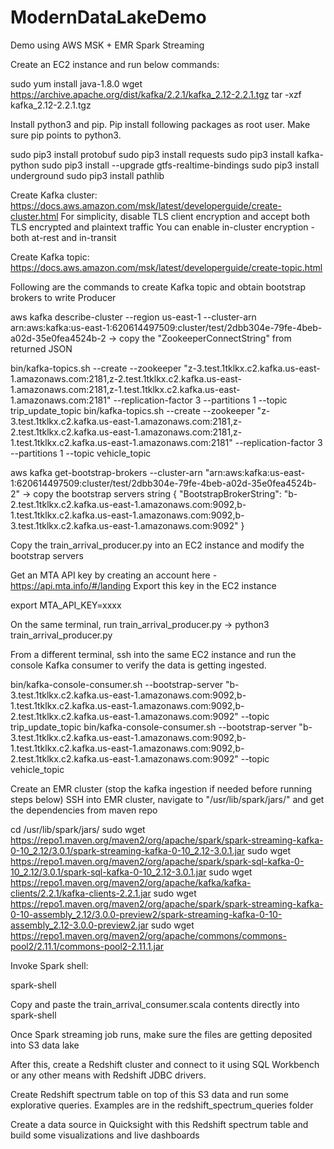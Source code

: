 # ModernDataLakeDemo
Demo using AWS MSK + EMR Spark Streaming

Create an EC2 instance and run below commands:

sudo yum install java-1.8.0
wget https://archive.apache.org/dist/kafka/2.2.1/kafka_2.12-2.2.1.tgz
tar -xzf kafka_2.12-2.2.1.tgz

Install python3 and pip. Pip install following packages as root user. Make sure pip points to python3.

sudo pip3 install protobuf
sudo pip3 install requests
sudo pip3 install kafka-python
sudo pip3 install --upgrade gtfs-realtime-bindings
sudo pip3 install underground
sudo pip3 install pathlib

Create Kafka cluster:
https://docs.aws.amazon.com/msk/latest/developerguide/create-cluster.html
For simplicity, disable TLS client encryption and accept both TLS encrypted and plaintext traffic
You can enable in-cluster encryption - both at-rest and in-transit

Create Kafka topic:
https://docs.aws.amazon.com/msk/latest/developerguide/create-topic.html

Following are the commands to create Kafka topic and obtain bootstrap brokers to write Producer

aws kafka describe-cluster --region us-east-1 --cluster-arn arn:aws:kafka:us-east-1:620614497509:cluster/test/2dbb304e-79fe-4beb-a02d-35e0fea4524b-2 -> copy the "ZookeeperConnectString" from returned JSON

bin/kafka-topics.sh --create --zookeeper "z-3.test.1tklkx.c2.kafka.us-east-1.amazonaws.com:2181,z-2.test.1tklkx.c2.kafka.us-east-1.amazonaws.com:2181,z-1.test.1tklkx.c2.kafka.us-east-1.amazonaws.com:2181" --replication-factor 3 --partitions 1 --topic trip_update_topic
bin/kafka-topics.sh --create --zookeeper "z-3.test.1tklkx.c2.kafka.us-east-1.amazonaws.com:2181,z-2.test.1tklkx.c2.kafka.us-east-1.amazonaws.com:2181,z-1.test.1tklkx.c2.kafka.us-east-1.amazonaws.com:2181" --replication-factor 3 --partitions 1 --topic vehicle_topic

aws kafka get-bootstrap-brokers --cluster-arn "arn:aws:kafka:us-east-1:620614497509:cluster/test/2dbb304e-79fe-4beb-a02d-35e0fea4524b-2" -> copy the bootstrap servers string
{
    "BootstrapBrokerString": "b-2.test.1tklkx.c2.kafka.us-east-1.amazonaws.com:9092,b-1.test.1tklkx.c2.kafka.us-east-1.amazonaws.com:9092,b-3.test.1tklkx.c2.kafka.us-east-1.amazonaws.com:9092"
}

Copy the train_arrival_producer.py into an EC2 instance and modify the bootstrap servers

Get an MTA API key by creating an account here - https://api.mta.info/#/landing
Export this key in the EC2 instance

export MTA_API_KEY=xxxx

On the same terminal, run train_arrival_producer.py -> python3 train_arrival_producer.py

From a different terminal, ssh into the same EC2 instance and run the console Kafka consumer to verify the data is getting ingested.

bin/kafka-console-consumer.sh --bootstrap-server "b-3.test.1tklkx.c2.kafka.us-east-1.amazonaws.com:9092,b-1.test.1tklkx.c2.kafka.us-east-1.amazonaws.com:9092,b-2.test.1tklkx.c2.kafka.us-east-1.amazonaws.com:9092" --topic trip_update_topic
bin/kafka-console-consumer.sh --bootstrap-server "b-3.test.1tklkx.c2.kafka.us-east-1.amazonaws.com:9092,b-1.test.1tklkx.c2.kafka.us-east-1.amazonaws.com:9092,b-2.test.1tklkx.c2.kafka.us-east-1.amazonaws.com:9092" --topic vehicle_topic

Create an EMR cluster (stop the kafka ingestion if needed before running steps below)
SSH into EMR cluster, navigate to "/usr/lib/spark/jars/" and get the dependencies from maven repo

cd /usr/lib/spark/jars/
sudo wget https://repo1.maven.org/maven2/org/apache/spark/spark-streaming-kafka-0-10_2.12/3.0.1/spark-streaming-kafka-0-10_2.12-3.0.1.jar
sudo wget https://repo1.maven.org/maven2/org/apache/spark/spark-sql-kafka-0-10_2.12/3.0.1/spark-sql-kafka-0-10_2.12-3.0.1.jar
sudo wget https://repo1.maven.org/maven2/org/apache/kafka/kafka-clients/2.2.1/kafka-clients-2.2.1.jar
sudo wget https://repo1.maven.org/maven2/org/apache/spark/spark-streaming-kafka-0-10-assembly_2.12/3.0.0-preview2/spark-streaming-kafka-0-10-assembly_2.12-3.0.0-preview2.jar
sudo wget https://repo1.maven.org/maven2/org/apache/commons/commons-pool2/2.11.1/commons-pool2-2.11.1.jar

Invoke Spark shell:

spark-shell

Copy and paste the train_arrival_consumer.scala contents directly into spark-shell

Once Spark streaming job runs, make sure the files are getting deposited into S3 data lake

After this, create a Redshift cluster and connect to it using SQL Workbench or any other means with Redshift JDBC drivers.

Create Redshift spectrum table on top of this S3 data and run some explorative queries. Examples are in the redshift_spectrum_queries folder

Create a data source in Quicksight with this Redshift spectrum table and build some visualizations and live dashboards
